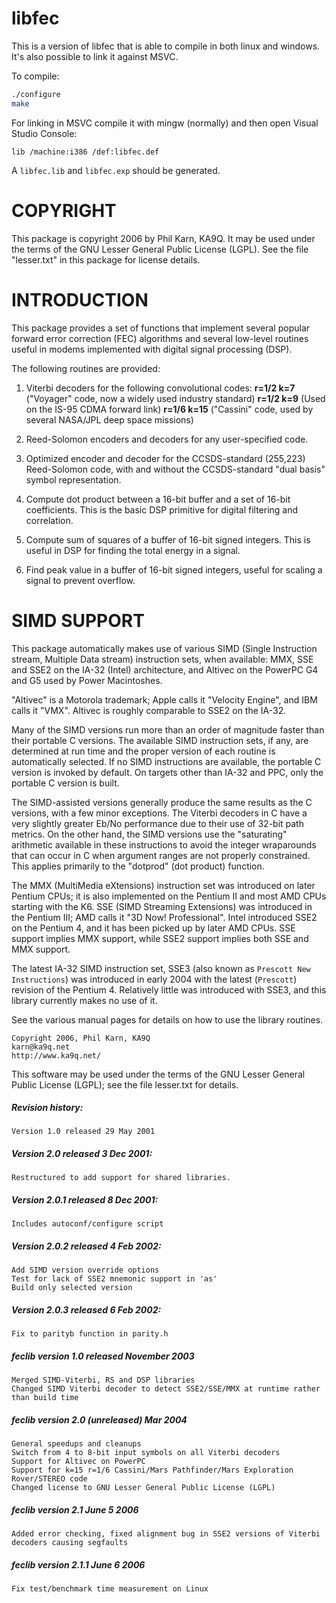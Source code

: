 libfec
======

This is a version of libfec that is able to compile in both linux and windows. It's also possible to link it against MSVC.

To compile:

```bash
./configure
make
```

For linking in MSVC compile it with mingw (normally) and then open Visual Studio Console:

```
lib /machine:i386 /def:libfec.def
```

A `libfec.lib` and `libfec.exp` should be generated.

COPYRIGHT
=========

This package is copyright 2006 by Phil Karn, KA9Q. It may be used
under the terms of the GNU Lesser General Public License (LGPL). See
the file "lesser.txt" in this package for license details.

INTRODUCTION
============

This package provides a set of functions that implement several
popular forward error correction (FEC) algorithms and several low-level routines
useful in modems implemented with digital signal processing (DSP).

The following routines are provided:

1. Viterbi decoders for the following convolutional codes:
    **r=1/2 k=7** ("Voyager" code, now a widely used industry standard)
    **r=1/2 k=9** (Used on the IS-95 CDMA forward link)
    **r=1/6 k=15** ("Cassini" code, used by several NASA/JPL deep space missions)

2. Reed-Solomon encoders and decoders for any user-specified code.

3. Optimized encoder and decoder for the CCSDS-standard (255,223)
Reed-Solomon code, with and without the CCSDS-standard "dual basis"
symbol representation.

4. Compute dot product between a 16-bit buffer and a set of 16-bit
coefficients. This is the basic DSP primitive for digital filtering
and correlation.

4. Compute sum of squares of a buffer of 16-bit signed integers. This is
useful in DSP for finding the total energy in a signal.

5. Find peak value in a buffer of 16-bit signed integers, useful for
scaling a signal to prevent overflow.

SIMD SUPPORT
============

This package automatically makes use of various SIMD (Single
Instruction stream, Multiple Data stream) instruction sets, when
available: MMX, SSE and SSE2 on the IA-32 (Intel) architecture, and
Altivec on the PowerPC G4 and G5 used by Power Macintoshes.

"Altivec" is a Motorola trademark; Apple calls it "Velocity Engine",
and IBM calls it "VMX". Altivec is roughly comparable to SSE2 on the
IA-32.

Many of the SIMD versions run more than an order of
magnitude faster than their portable C versions. The available SIMD
instruction sets, if any, are determined at run time and the proper
version of each routine is automatically selected. If no SIMD
instructions are available, the portable C version is invoked by
default. On targets other than IA-32 and PPC, only the portable C
version is built.

The SIMD-assisted versions generally produce the same results as the C
versions, with a few minor exceptions. The Viterbi decoders in C have
a very slightly greater Eb/No performance due to their use of 32-bit
path metrics. On the other hand, the SIMD versions use the
"saturating" arithmetic available in these instructions to avoid the
integer wraparounds that can occur in C when argument ranges are not
properly constrained. This applies primarily to the "dotprod" (dot
product) function.

The MMX (MultiMedia eXtensions) instruction set was introduced on
later Pentium CPUs; it is also implemented on the Pentium II and most
AMD CPUs starting with the K6. SSE (SIMD Streaming Extensions) was
introduced in the Pentium III; AMD calls it "3D Now! Professional".
Intel introduced SSE2 on the Pentium 4, and it has been picked up by
later AMD CPUs. SSE support implies MMX support, while SSE2 support
implies both SSE and MMX support.

The latest IA-32 SIMD instruction set, SSE3 (also known as `Prescott
New Instructions`) was introduced in early 2004 with the latest
(`Prescott`) revision of the Pentium 4. Relatively little was
introduced with SSE3, and this library currently makes no use of it.

See the various manual pages for details on how to use the library
routines.

    Copyright 2006, Phil Karn, KA9Q
    karn@ka9q.net
    http://www.ka9q.net/

This software may be used under the terms of the GNU Lesser General
Public License (LGPL); see the file lesser.txt for details.

##### Revision history:
    Version 1.0 released 29 May 2001

##### Version 2.0 released 3 Dec 2001:
    Restructured to add support for shared libraries.

##### Version 2.0.1 released 8 Dec 2001:
    Includes autoconf/configure script

##### Version 2.0.2 released 4 Feb 2002:
    Add SIMD version override options
    Test for lack of SSE2 mnemonic support in 'as'
    Build only selected version

##### Version 2.0.3 released 6 Feb 2002:
    Fix to parityb function in parity.h

##### feclib version 1.0 released November 2003
    Merged SIMD-Viterbi, RS and DSP libraries
    Changed SIMD Viterbi decoder to detect SSE2/SSE/MMX at runtime rather than build time

##### feclib version 2.0 (unreleased) Mar 2004
    General speedups and cleanups
    Switch from 4 to 8-bit input symbols on all Viterbi decoders
    Support for Altivec on PowerPC
    Support for k=15 r=1/6 Cassini/Mars Pathfinder/Mars Exploration Rover/STEREO code
    Changed license to GNU Lesser General Public License (LGPL)

##### feclib version 2.1 June 5 2006
    Added error checking, fixed alignment bug in SSE2 versions of Viterbi decoders causing segfaults

##### feclib version 2.1.1 June 6 2006
    Fix test/benchmark time measurement on Linux
